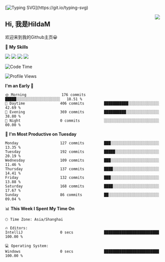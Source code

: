 [![Typing SVG](https://readme-typing-svg.herokuapp.com?size=50&duration=5000&color=8C43EA&vCenter=true&width=2000&height=70&lines=开拓视野,+冲破艰险,+洞悉所有,+贴近生活,+寻找真爱,+感受彼此;这就是人生的目的.)](https://git.io/typing-svg)

<a href="#">
  <img align="right" src="https://github-readme-stats.vercel.app/api?username=HildaM&count_private=true&show_icons=true&bg_color=15,f2f7fd,E0EAFC" />
</a>

## Hi, 我是HildaM

欢迎来到我的Github主页😀

🌟 **My Skills**  

![](https://img.shields.io/badge/-Python-3776AB?style=flat-square&logo=Python&logoColor=fff)
![](https://img.shields.io/badge/-Java-F7DF1E?style=flat-square&logo=Java&logoColor=fff)
![](https://img.shields.io/badge/-Linux-000000?style=flat-square&logo=Linux&logoColor=fff)
![](https://img.shields.io/badge/-Golang-000000?style=flat-square&logo=Golang&logoColor=fff)




<!--START_SECTION:waka-->
![Code Time](http://img.shields.io/badge/Code%20Time-199%20hrs%2057%20mins-blue)

![Profile Views](http://img.shields.io/badge/Profile%20Views-5-blue)

**I'm an Early 🐤** 

```text
🌞 Morning                176 commits         █████░░░░░░░░░░░░░░░░░░░░   18.51 % 
🌆 Daytime                406 commits         ███████████░░░░░░░░░░░░░░   42.69 % 
🌃 Evening                369 commits         ██████████░░░░░░░░░░░░░░░   38.80 % 
🌙 Night                  0 commits           ░░░░░░░░░░░░░░░░░░░░░░░░░   00.00 % 
```
📅 **I'm Most Productive on Tuesday** 

```text
Monday                   127 commits         ███░░░░░░░░░░░░░░░░░░░░░░   13.35 % 
Tuesday                  192 commits         █████░░░░░░░░░░░░░░░░░░░░   20.19 % 
Wednesday                109 commits         ███░░░░░░░░░░░░░░░░░░░░░░   11.46 % 
Thursday                 137 commits         ████░░░░░░░░░░░░░░░░░░░░░   14.41 % 
Friday                   132 commits         ███░░░░░░░░░░░░░░░░░░░░░░   13.88 % 
Saturday                 168 commits         ████░░░░░░░░░░░░░░░░░░░░░   17.67 % 
Sunday                   86 commits          ██░░░░░░░░░░░░░░░░░░░░░░░   09.04 % 
```


📊 **This Week I Spent My Time On** 

```text
🕑︎ Time Zone: Asia/Shanghai

🔥 Editors: 
IntelliJ                 0 secs              █████████████████████████   100.00 % 

💻 Operating System: 
Windows                  0 secs              █████████████████████████   100.00 % 
```


<!--END_SECTION:waka-->
